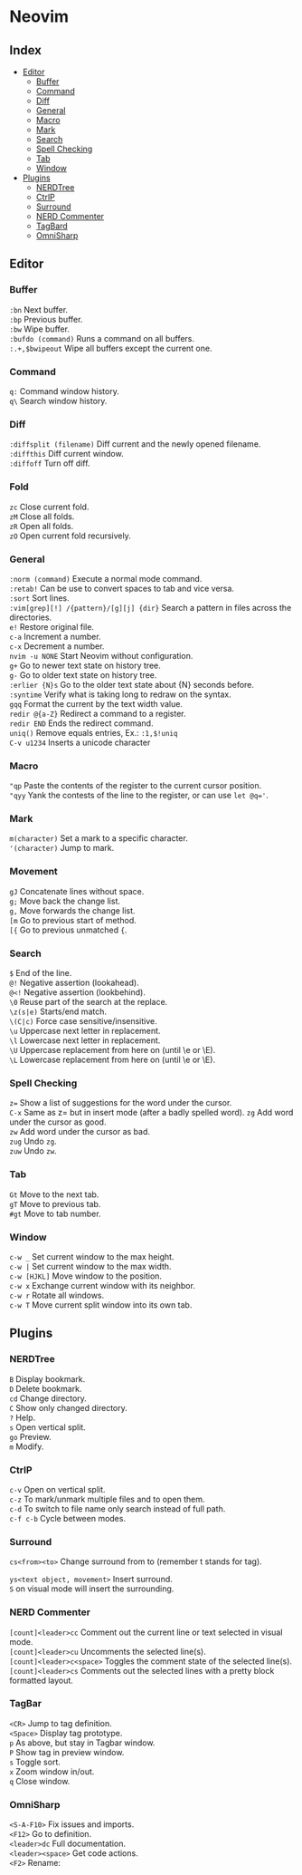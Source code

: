 # Neovim

## Index
* [Editor](#editor)
    * [Buffer](#buffer)
    * [Command](#command)
    * [Diff](#diff)
    * [General](#general)
    * [Macro](#macro)
    * [Mark](#mark)
    * [Search](#search)
    * [Spell Checking](#spell-checking)
    * [Tab](#tab)
    * [Window](#windo)
* [Plugins](#plugins)
    * [NERDTree](#nerdtree)
    * [CtrlP](#ctrlp)
    * [Surround](#surround)
    * [NERD Commenter](#nerd-commenter)
    * [TagBard](#tagbar)
    * [OmniSharp](#omnisharp)

## Editor
### Buffer
`:bn` Next buffer.  
`:bp` Previous buffer.  
`:bw` Wipe buffer.  
`:bufdo (command)` Runs a command on all buffers.  
`:.+,$bwipeout` Wipe all buffers except the current one.  

### Command
`q:` Command window history.  
`q\` Search window history.  

### Diff
`:diffsplit (filename)` Diff current and the newly opened filename.  
`:diffthis` Diff current window.  
`:diffoff` Turn off diff.  

### Fold
`zc` Close current fold.  
`zM` Close all folds.  
`zR` Open all folds.  
`zO` Open current fold recursively.  

### General
`:norm (command)` Execute a normal mode command.  
`:retab!` Can be use to convert spaces to tab and vice versa.  
`:sort` Sort lines.  
`:vim[grep][!] /{pattern}/[g][j] {dir}` Search a pattern in files across the directories.  
`e!` Restore original file.  
`c-a` Increment a number.  
`c-x` Decrement a number.  
`nvim -u NONE` Start Neovim without configuration.  
`g+` Go to newer text state on history tree.  
`g-` Go to older text state on history tree.  
`:erlier {N}s` Go to the older text state about {N} seconds before.  
`:syntime` Verify what is taking long to redraw on the syntax.  
`gqq` Format the current by the text width value.  
`redir @{a-Z}` Redirect a command to a register.  
`redir END` Ends the redirect command.  
`uniq()` Remove equals entries, Ex.: `:1,$!uniq`  
`C-v u1234` Inserts a unicode character  

### Macro
`"qp` Paste the contents of the register to the current cursor position.  
`"qyy` Yank the contests of the line to the register, or can use `let @q='`.  

### Mark
`m(character)` Set a mark to a specific character.  
`'(character)` Jump to mark.  

### Movement
`gJ` Concatenate lines without space.  
`g;` Move back the change list.  
`g,` Move forwards the change list.  
`[m` Go to previous start of method.  
`[{` Go to previous unmatched `{`.  

### Search
`$` End of the line.  
`@!` Negative assertion (lookahead).  
`@<!` Negative assertion (lookbehind).  
`\0` Reuse part of the search at the replace.  
`\z(s|e)` Starts/end match.  
`\(C|c)` Force case sensitive/insensitive.  
`\u` Uppercase next letter in replacement.  
`\l` Lowercase next letter in replacement.  
`\U` Uppercase replacement from here on (until \e or \E).  
`\L` Lowercase replacement from here on (until \e or \E).  

### Spell Checking
`z=` Show a list of suggestions for the word under the cursor.  
`C-x` Same as z= but in insert mode (after a badly spelled word).
`zg` Add word under the cursor as good.  
`zw` Add word under the cursor as bad.  
`zug` Undo `zg`.  
`zuw` Undo `zw`.  

### Tab
`Gt` Move to the next tab.  
`gT` Move to previous tab.  
`#gt` Move to tab number.  

### Window
`c-w _` Set current window to the max height.  
`c-w |` Set current window to the max width.  
`c-w [HJKL]` Move window to the position.  
`c-w x` Exchange current window with its neighbor.  
`c-w r` Rotate all windows.  
`c-w T` Move current split window into its own tab.  

## Plugins
### NERDTree
`B` Display  bookmark.  
`D` Delete bookmark.  
`cd` Change directory.  
`C` Show only changed directory.  
`?` Help.  
`s` Open vertical split.  
`go` Preview.  
`m` Modify.  

### CtrlP
`c-v` Open on vertical split.  
`c-z` To mark/unmark multiple files and <c-o> to open them.  
`c-d` To switch to file name only search instead of full path.  
`c-f c-b` Cycle between modes.  

### Surround
`cs<from><to>` Change surround from to (remember t stands for tag).  

`ys<text object, movement>` Insert surround.  
`S` on visual mode will insert the surrounding.  

### NERD Commenter
`[count]<leader>cc` Comment out the current line or text selected in visual mode.  
`[count]<leader>cu` Uncomments the selected line(s).  
`[count]<leader>c<space>` Toggles the comment state of the selected line(s).  
`[count]<leader>cs` Comments out the selected lines with a pretty block formatted layout.  

### TagBar
`<CR>` Jump to tag definition.  
`<Space>` Display tag prototype.  
`p` As above, but stay in Tagbar window.  
`P` Show tag in preview window.  
`s` Toggle sort.  
`x` Zoom window in/out.  
`q` Close window.  

### OmniSharp
`<S-A-F10>`  Fix issues and imports.  
`<F12>` Go to definition.  
`<leader>dc` Full documentation.  
`<leader><space>` Get code actions.  
`<F2>` Rename:
